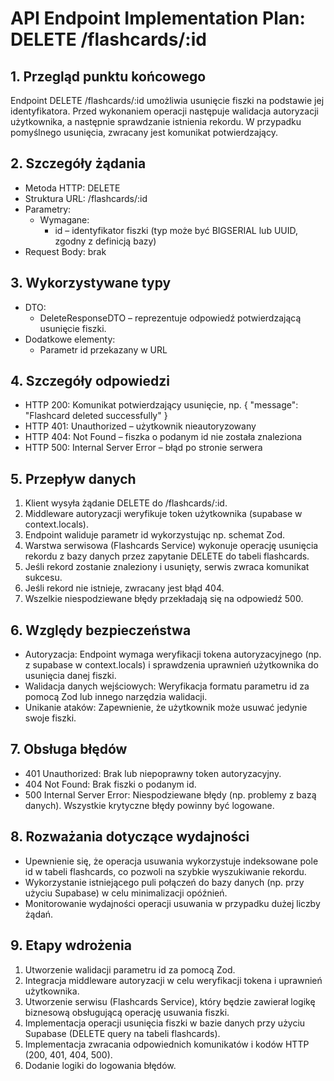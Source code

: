 # API Endpoint Implementation Plan: DELETE /flashcards/:id

## 1. Przegląd punktu końcowego

Endpoint DELETE /flashcards/:id umożliwia usunięcie fiszki na podstawie jej identyfikatora. Przed wykonaniem operacji następuje walidacja autoryzacji użytkownika, a następnie sprawdzanie istnienia rekordu. W przypadku pomyślnego usunięcia, zwracany jest komunikat potwierdzający.

## 2. Szczegóły żądania

- Metoda HTTP: DELETE
- Struktura URL: /flashcards/:id
- Parametry:
  - Wymagane:
    - id – identyfikator fiszki (typ może być BIGSERIAL lub UUID, zgodny z definicją bazy)
- Request Body: brak

## 3. Wykorzystywane typy

- DTO:
  - DeleteResponseDTO – reprezentuje odpowiedź potwierdzającą usunięcie fiszki.
- Dodatkowe elementy:
  - Parametr id przekazany w URL

## 4. Szczegóły odpowiedzi

- HTTP 200: Komunikat potwierdzający usunięcie, np. { "message": "Flashcard deleted successfully" }
- HTTP 401: Unauthorized – użytkownik nieautoryzowany
- HTTP 404: Not Found – fiszka o podanym id nie została znaleziona
- HTTP 500: Internal Server Error – błąd po stronie serwera

## 5. Przepływ danych

1. Klient wysyła żądanie DELETE do /flashcards/:id.
2. Middleware autoryzacji weryfikuje token użytkownika (supabase w context.locals).
3. Endpoint waliduje parametr id wykorzystując np. schemat Zod.
4. Warstwa serwisowa (Flashcards Service) wykonuje operację usunięcia rekordu z bazy danych przez zapytanie DELETE do tabeli flashcards.
5. Jeśli rekord zostanie znaleziony i usunięty, serwis zwraca komunikat sukcesu.
6. Jeśli rekord nie istnieje, zwracany jest błąd 404.
7. Wszelkie niespodziewane błędy przekładają się na odpowiedź 500.

## 6. Względy bezpieczeństwa

- Autoryzacja: Endpoint wymaga weryfikacji tokena autoryzacyjnego (np. z supabase w context.locals) i sprawdzenia uprawnień użytkownika do usunięcia danej fiszki.
- Walidacja danych wejściowych: Weryfikacja formatu parametru id za pomocą Zod lub innego narzędzia walidacji.
- Unikanie ataków: Zapewnienie, że użytkownik może usuwać jedynie swoje fiszki.

## 7. Obsługa błędów

- 401 Unauthorized: Brak lub niepoprawny token autoryzacyjny.
- 404 Not Found: Brak fiszki o podanym id.
- 500 Internal Server Error: Niespodziewane błędy (np. problemy z bazą danych). Wszystkie krytyczne błędy powinny być logowane.

## 8. Rozważania dotyczące wydajności

- Upewnienie się, że operacja usuwania wykorzystuje indeksowane pole id w tabeli flashcards, co pozwoli na szybkie wyszukiwanie rekordu.
- Wykorzystanie istniejącego puli połączeń do bazy danych (np. przy użyciu Supabase) w celu minimalizacji opóźnień.
- Monitorowanie wydajności operacji usuwania w przypadku dużej liczby żądań.

## 9. Etapy wdrożenia

1. Utworzenie walidacji parametru id za pomocą Zod.
2. Integracja middleware autoryzacji w celu weryfikacji tokena i uprawnień użytkownika.
3. Utworzenie serwisu (Flashcards Service), który będzie zawierał logikę biznesową obsługującą operację usuwania fiszki.
4. Implementacja operacji usunięcia fiszki w bazie danych przy użyciu Supabase (DELETE query na tabeli flashcards).
5. Implementacja zwracania odpowiednich komunikatów i kodów HTTP (200, 401, 404, 500).
6. Dodanie logiki do logowania błędów.
